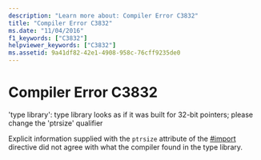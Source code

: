 ```yaml
---
description: "Learn more about: Compiler Error C3832"
title: "Compiler Error C3832"
ms.date: "11/04/2016"
f1_keywords: ["C3832"]
helpviewer_keywords: ["C3832"]
ms.assetid: 9a41df82-42e1-4908-958c-76cff9235de0
---
```

# Compiler Error C3832

'type library': type library looks as if it was built for 32-bit pointers; please change the 'ptrsize' qualifier

Explicit information supplied with the `ptrsize` attribute of the [#import](../../preprocessor/hash-import-directive-cpp.md) directive did not agree with what the compiler found in the type library.
